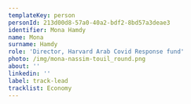 ```yaml
---
templateKey: person
personId: 213d00d8-57a0-40a2-bdf2-8bd57a3deae3
identifier: Mona Hamdy
name: Mona
surname: Hamdy
role: 'Director, Harvard Arab Covid Response fund'
photo: /img/mona-nassim-touil_round.png
about: ''
linkedin: ''
label: track-lead
tracklist: Economy
---
```


